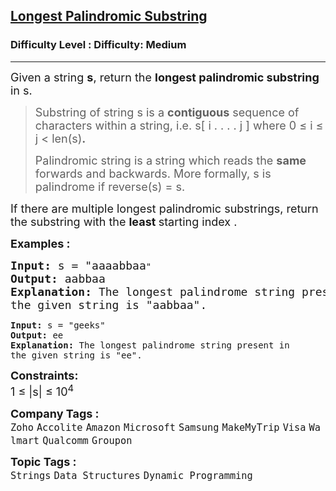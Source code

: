 <h2><a href="https://www.geeksforgeeks.org/problems/longest-palindrome-in-a-string1956/1?page=1&company=Samsung&difficulty=Easy,Medium&status=unsolved&sortBy=accuracy">Longest Palindromic Substring</a></h2><h3>Difficulty Level : Difficulty: Medium</h3><hr><div class="problems_problem_content__Xm_eO"><p><span style="font-size: 18px;">Given a string <strong>s</strong>, return the <strong>longest palindromic substring</strong> in s.</span></p>
<blockquote>
<p><span style="font-size: 18px;">Substring of string s is </span><span style="font-size: 18px;">a <strong>contiguous</strong> sequence of characters within a string, i.e.</span><span style="font-size: 18px;"> s[ i . . . . j ] where 0 ≤ i ≤ j &lt; len(s)<strong>.</strong></span></p>
<p><span style="font-size: 18px;">Palindromic string is a<strong> </strong></span><span style="font-size: 18px;">string which reads the <strong>same </strong>forwards and backwards. More formally, s is palindrome if reverse(s) = s.</span></p>
</blockquote>
<p><span style="font-size: 18px;">If there are multiple longest palindromic substrings, return the substring with the <strong>least </strong>starting index .</span></p>
<p><span style="font-size: 18px;"><strong>Examples :</strong></span></p>
<pre><span style="font-size: 18px;"><strong>Input: </strong>s = "aaaabbaa</span>"
<span style="font-size: 18px;"><strong>Output: </strong>aabbaa</span>
<span style="font-size: 18px;"><strong>Explanation: </strong>The longest palindrome string present in
the given string is "aabbaa".<br></span></pre>
<pre><span><strong>Input: </strong>s = "geeks</span>"
<span><strong>Output: </strong>ee</span>
<span><strong>Explanation: </strong>The longest palindrome string present in
the given string is "ee".</span></pre>
<p><span style="font-size: 18px;"><strong>Constraints:</strong><br>1 ≤ |s| ≤ 10<sup>4</sup></span></p></div><p><span style=font-size:18px><strong>Company Tags : </strong><br><code>Zoho</code>&nbsp;<code>Accolite</code>&nbsp;<code>Amazon</code>&nbsp;<code>Microsoft</code>&nbsp;<code>Samsung</code>&nbsp;<code>MakeMyTrip</code>&nbsp;<code>Visa</code>&nbsp;<code>Walmart</code>&nbsp;<code>Qualcomm</code>&nbsp;<code>Groupon</code>&nbsp;<br><p><span style=font-size:18px><strong>Topic Tags : </strong><br><code>Strings</code>&nbsp;<code>Data Structures</code>&nbsp;<code>Dynamic Programming</code>&nbsp;